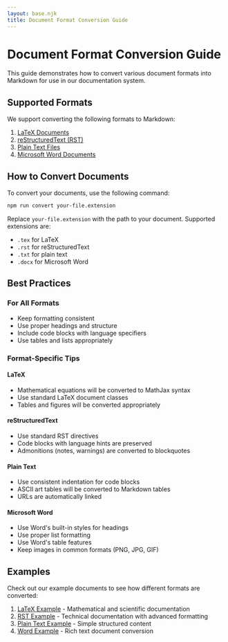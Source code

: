 ```yaml
---
layout: base.njk
title: Document Format Conversion Guide
---
```


# Document Format Conversion Guide

This guide demonstrates how to convert various document formats into Markdown for use in our documentation system.

## Supported Formats

We support converting the following formats to Markdown:

1. [LaTeX Documents](./latex-example/)
2. [reStructuredText (RST)](./rst-example/)
3. [Plain Text Files](./plaintext-example/)
4. [Microsoft Word Documents](./word-example/)

## How to Convert Documents

To convert your documents, use the following command:

```bash
npm run convert your-file.extension
```

Replace `your-file.extension` with the path to your document. Supported extensions are:
- `.tex` for LaTeX
- `.rst` for reStructuredText
- `.txt` for plain text
- `.docx` for Microsoft Word

## Best Practices

### For All Formats
- Keep formatting consistent
- Use proper headings and structure
- Include code blocks with language specifiers
- Use tables and lists appropriately

### Format-Specific Tips

#### LaTeX
- Mathematical equations will be converted to MathJax syntax
- Use standard LaTeX document classes
- Tables and figures will be converted appropriately

#### reStructuredText
- Use standard RST directives
- Code blocks with language hints are preserved
- Admonitions (notes, warnings) are converted to blockquotes

#### Plain Text
- Use consistent indentation for code blocks
- ASCII art tables will be converted to Markdown tables
- URLs are automatically linked

#### Microsoft Word
- Use Word's built-in styles for headings
- Use proper list formatting
- Use Word's table features
- Keep images in common formats (PNG, JPG, GIF)

## Examples

Check out our example documents to see how different formats are converted:

1. [LaTeX Example](./latex-example/) - Mathematical and scientific documentation
2. [RST Example](./rst-example/) - Technical documentation with advanced formatting
3. [Plain Text Example](./plaintext-example/) - Simple structured content
4. [Word Example](./word-example/) - Rich text document conversion